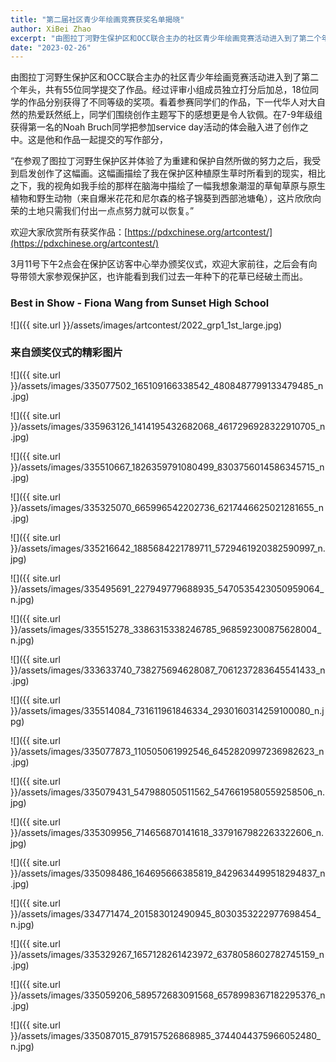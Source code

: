 ```yaml
---
title: "第二届社区青少年绘画竞赛获奖名单揭晓"
author: XiBei Zhao
excerpt: "由图拉丁河野生保护区和OCC联合主办的社区青少年绘画竞赛活动进入到了第二个年头，共有55位同学提交了作品。经过评审小组成员独立打分后加总，18位同学的作品分别获得了不同等级的奖项。看着参赛同学们的作品，下一代华人对大自然的热爱跃然纸上，同学们围绕创作主题写下的感想更是令人钦佩。"
date: "2023-02-26"
---
```


由图拉丁河野生保护区和OCC联合主办的社区青少年绘画竞赛活动进入到了第二个年头，共有55位同学提交了作品。经过评审小组成员独立打分后加总，18位同学的作品分别获得了不同等级的奖项。看着参赛同学们的作品，下一代华人对大自然的热爱跃然纸上，同学们围绕创作主题写下的感想更是令人钦佩。在7-9年级组获得第一名的Noah Bruch同学把参加service day活动的体会融入进了创作之中。这是他和作品一起提交的写作部分，

“在参观了图拉丁河野生保护区并体验了为重建和保护自然所做的努力之后，我受到启发创作了这幅画。这幅画描绘了我在保护区种植原生草时所看到的现实，相比之下，我的视角如我手绘的那样在脑海中描绘了一幅我想象潮湿的草甸草原与原生植物和野生动物（来自爆米花花和尼尔森的格子锦葵到西部池塘龟），这片欣欣向荣的土地只需我们付出一点点努力就可以恢复。”

欢迎大家欣赏所有获奖作品：[https://pdxchinese.org/artcontest/](https://pdxchinese.org/artcontest/)

3月11号下午2点会在保护区访客中心举办颁奖仪式，欢迎大家前往，之后会有向导带领大家参观保护区，也许能看到我们过去一年种下的花草已经破土而出。

### Best in Show -  Fiona Wang from Sunset High School

![]({{ site.url }}/assets/images/artcontest/2022_grp1_1st_large.jpg)

### 来自颁奖仪式的精彩图片

![]({{ site.url }}/assets/images/335077502_165109166338542_4808487799133479485_n.jpg)

![]({{ site.url }}/assets/images/335963126_1414195432682068_4617296928322910705_n.jpg)

![]({{ site.url }}/assets/images/335510667_1826359791080499_8303756014586345715_n.jpg)

![]({{ site.url }}/assets/images/335325070_665996542202736_6217446625021281655_n.jpg)

![]({{ site.url }}/assets/images/335216642_1885684221789711_5729461920382590997_n.jpg)

![]({{ site.url }}/assets/images/335495691_227949779688935_5470535423050959064_n.jpg)

![]({{ site.url }}/assets/images/335515278_3386315338246785_968592300875628004_n.jpg)

![]({{ site.url }}/assets/images/333633740_738275694628087_7061237283645541433_n.jpg)

![]({{ site.url }}/assets/images/335514084_731611961846334_2930160314259100080_n.jpg)

![]({{ site.url }}/assets/images/335077873_110505061992546_6452820997236982623_n.jpg)

![]({{ site.url }}/assets/images/335079431_547988050511562_5476619580559258506_n.jpg)

![]({{ site.url }}/assets/images/335309956_714656870141618_3379167982263322606_n.jpg)

![]({{ site.url }}/assets/images/335098486_164695666385819_8429634499518294837_n.jpg)

![]({{ site.url }}/assets/images/334771474_201583012490945_8030353222977698454_n.jpg)

![]({{ site.url }}/assets/images/335329267_1657128261423972_6378058602782745159_n.jpg)

![]({{ site.url }}/assets/images/335059206_589572683091568_6578998367182295376_n.jpg)

![]({{ site.url }}/assets/images/335087015_879157526868985_3744044375966052480_n.jpg)
